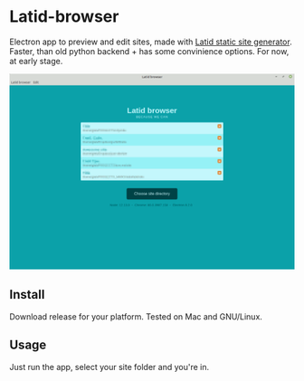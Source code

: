 
Latid-browser
=============

Electron app to preview and edit sites, made with [Latid static site generator](https://github.com/girobusan/latid). Faster, than old python backend + has some convinience options. For now, at early stage.

![Screenshot](assets/latid-browser-screenshot.png)

Install
-------

Download release for your platform. Tested on Mac and GNU/Linux.

Usage
-----

Just run the app, select your site folder and you're in.

